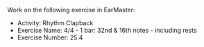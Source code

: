 Work on the following exercise in EarMaster:
- Activity: Rhythm Clapback
- Exercise Name: 4/4 - 1 bar: 32nd & 16th notes - including rests
- Exercise Number: 25.4
